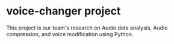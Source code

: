 # voice-changer project
This project is our team's research on Audio data analysis, Audio compression, and voice modification using Python.
